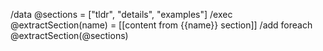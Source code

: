 /data @sections = ["tldr", "details", "examples"]
/exec @extractSection(name) = [[content from {{name}} section]]
/add foreach @extractSection(@sections)
